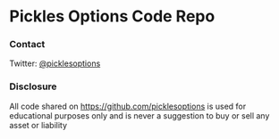 # Pickles Options Code Repo

### Contact
Twitter: [@picklesoptions](https://twitter.com/picklesoptions)

### Disclosure
All code shared on https://github.com/picklesoptions is used for educational purposes only and is never a suggestion to buy or sell any asset or liability

